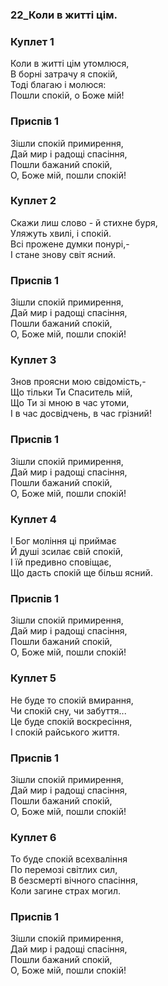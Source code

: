 ### 22_Коли в житті цім.
### Куплет 1
Коли в житті цім утомлюся,<br/>В борні затрачу я спокій,<br/>Тоді благаю і молюся: <br/>Пошли спокій, о Боже мій!
### Приспів 1
Зішли спокій примирення, <br/>Дай мир і радощі спасіння, <br/>Пошли бажаний спокій, <br/>О, Боже мій, пошли спокій!
### Куплет 2
Скажи лиш слово - й стихне буря, <br/>Уляжуть хвилі, і спокій. <br/>Всі прожене думки понурі,-<br/>І стане знову світ ясний.
### Приспів 1
Зішли спокій примирення, <br/>Дай мир і радощі спасіння, <br/>Пошли бажаний спокій, <br/>О, Боже мій, пошли спокій!
### Куплет 3
Знов проясни мою свідомість,-<br/>Що тільки Ти Спаситель мій, <br/>Що Ти зі мною в час утоми, <br/>І в час досвідчень, в час грізний!
### Приспів 1
Зішли спокій примирення, <br/>Дай мир і радощі спасіння, <br/>Пошли бажаний спокій, <br/>О, Боже мій, пошли спокій!
### Куплет 4
І Бог моління ці приймає<br/>Й душі зсилає свій спокій,<br/>І їй предивно сповіщає,<br/>Що дасть спокій ще більш ясний.
### Приспів 1
Зішли спокій примирення, <br/>Дай мир і радощі спасіння, <br/>Пошли бажаний спокій, <br/>О, Боже мій, пошли спокій!
### Куплет 5
Не буде то спокій вмирання, <br/>Чи спокій сну, чи забуття... <br/>Це буде спокій воскресіння, <br/>І спокій райського життя.
### Приспів 1
Зішли спокій примирення, <br/>Дай мир і радощі спасіння, <br/>Пошли бажаний спокій, <br/>О, Боже мій, пошли спокій!
### Куплет 6
То буде спокій всехваління <br/>По перемозі світлих сил, <br/>В безсмерті вічного спасіння, <br/>Коли загине страх могил.
### Приспів 1
Зішли спокій примирення, <br/>Дай мир і радощі спасіння, <br/>Пошли бажаний спокій, <br/>О, Боже мій, пошли спокій!
